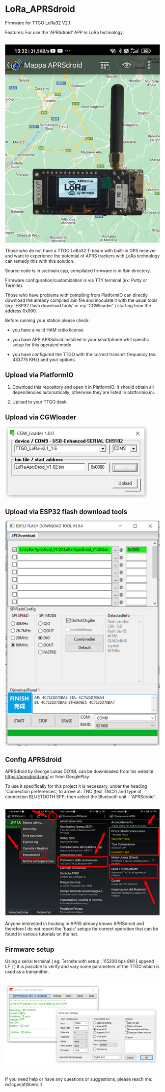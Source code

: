# LoRa_APRSdroid
Firmware for TTGO LoRa32 V2.1.

Features: For use the 'APRSdroid' APP in LoRa technology.

<br>
<img src="https://github.com/iw1cgw/LoRa-APRSdroid/blob/main/img/main.jpg">
<br>

Those who do not have a TTGO LoRa32 T-beam with built-in GPS receiver and want to experience the potential of APRS trackers with LoRa technology can remedy this with this solution.

Source code is in src/main.cpp, compilated firmware is in /bin directory.

Firmware configuration/customization is via TTY terminal (ex: Putty or Termite).

Those who have problems with compiling from PlatformIO can directly download the already compiled .bin file and inoculate it with the usual tools (eg: 'ESP32 flash download tools' or my 'CGWloader' ) starting from the address 0x000.

Before running your station please check:

- you have a valid HAM radio license

- you have APP APRSdroid installed in your smartphone whit specific setup for this operated mode

- you have configured the TTGO with the correct transmit frequency (ex: 433775 KHz) and your options.

  
<h2>Upload via PlatformIO</h2>

1. Download this repository and open it in PlatformIO. It should obtain all dependencies automatically, otherwise they are listed in platformio.ini.

2. Upload to your TTGO desk.



<h2>Upload via CGWloader</h2

<br>
<img src="https://github.com/iw1cgw/LoRa-APRSdroid/blob/main/img/CGWloader.jpg">
<br>



<h2>Upload via ESP32 flash download tools</h2

<br>
<img src="https://github.com/iw1cgw/LoRa-APRSdroid/blob/main/img/ESP32.jpg">
<br>



<h2>Config APRSdroid</h2>

APRSdroid by George Lukas DO1GL can be downloaded from his website: https://aprsdroid.org/ or from GooglePlay.

To use it specifically for this project it is necessary, under the heading 'Connection preferences', to arrive at: TNC (text TNC2) and type of connection BLUETOOTH SPP; then select the Bluetooth unit – 'APRSdroid' .

<br>
<img src="https://github.com/iw1cgw/LoRa-APRSdroid/blob/main/img/setup.jpg">
<br>

Anyone interested in tracking in APRS already knows APRSdroid and therefore I do not report the 'basic' setups for correct operation that can be found in various tutorials on the net.



<h2>Firmware setup</h2>


Using a serial terminal ( eg: Termite with setup : 115200 bps 8N1 [ append LF ] ) it is possible to verify and vary some parameters of the TTGO which is used as a transmitter.

<br>
<img src="https://github.com/iw1cgw/LoRa-APRSdroid/blob/main/img/termite.jpg"><br>
<br>



If you need help or have any questions or suggestions, please reach me: iw1cgw(at)libero.it
